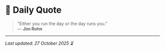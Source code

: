 # 📜 Daily Quote

> "Either you run the day or the day runs you."  
> — **Jim Rohn**

---

_Last updated: 27 October 2025 ⏳_
